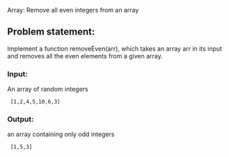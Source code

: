 Array: Remove all even integers from an array

## Problem statement:

Implement a function removeEven(arr), which takes an array arr in its input and removes all the even elements from a given array.

### Input:

An array of random integers

```
 [1,2,4,5,10,6,3]
```

### Output:

an array containing only odd integers

```
 [1,5,3]
```
